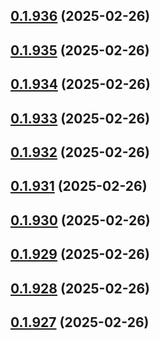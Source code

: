 ## [0.1.936](https://github.com/binary-braids/terraform-oracle/compare/v0.1.935...v0.1.936) (2025-02-26)



## [0.1.935](https://github.com/binary-braids/terraform-oracle/compare/v0.1.934...v0.1.935) (2025-02-26)



## [0.1.934](https://github.com/binary-braids/terraform-oracle/compare/v0.1.933...v0.1.934) (2025-02-26)



## [0.1.933](https://github.com/binary-braids/terraform-oracle/compare/v0.1.932...v0.1.933) (2025-02-26)



## [0.1.932](https://github.com/binary-braids/terraform-oracle/compare/v0.1.931...v0.1.932) (2025-02-26)



## [0.1.931](https://github.com/binary-braids/terraform-oracle/compare/v0.1.930...v0.1.931) (2025-02-26)



## [0.1.930](https://github.com/binary-braids/terraform-oracle/compare/v0.1.929...v0.1.930) (2025-02-26)



## [0.1.929](https://github.com/binary-braids/terraform-oracle/compare/v0.1.928...v0.1.929) (2025-02-26)



## [0.1.928](https://github.com/binary-braids/terraform-oracle/compare/v0.1.927...v0.1.928) (2025-02-26)



## [0.1.927](https://github.com/binary-braids/terraform-oracle/compare/v0.1.926...v0.1.927) (2025-02-26)



